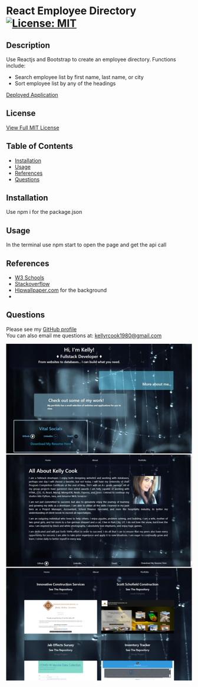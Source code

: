 # React Employee Directory [![License: MIT](https://img.shields.io/badge/License-MIT-yellow.svg)](https://opensource.org/licenses/MIT) 

  ## Description
   Use Reactjs and Bootstrap to create an employee directory. Functions include:
   - Search employee list by first name, last name, or city
   - Sort employee list by any of the headings

   [Deployed Application](https://krcook1980.github.io/KellyCookPortfolio/)
 
  ## License
   [View Full MIT License](https://opensource.org/licenses/MIT)

  ## Table of Contents

  * [Installation](#installation)
  * [Usage](#usage)
  * [References](#references)
  * [Questions](#questions)


  ## Installation
   Use npm i for the package.json
   
  ## Usage

   In the terminal use npm start to open the page and get the api call

  ## References
  - [W3 Schools](https://www.w3schools.com/)
  - [Stackoverflow](https://stackoverflow.com/) 
  - [Hipwallpaper.com](https://www.hipwallpaper.com/) for the background
  - 

  ## Questions
   Please see my [GitHub profile](https://github.com/krcook1980)  
   You can also email me questions at: kellyrcook1980@gmail.com

  
  <img src="https://github.com/krcook1980/KellyCookPortfolio/blob/main/public/assets/src1.JPG">  
  <img src="https://github.com/krcook1980/KellyCookPortfolio/blob/main/public/assets/src2.JPG">
  <img src="https://github.com/krcook1980/KellyCookPortfolio/blob/main/public/assets/src3.JPG">
 